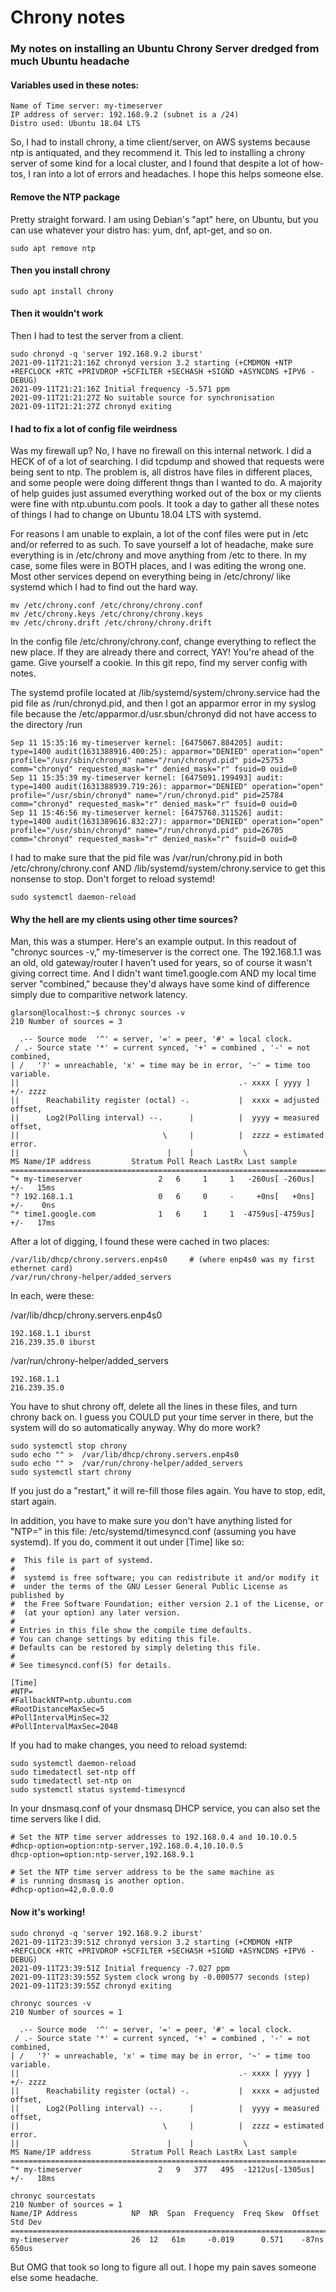 # Chrony notes
### My notes on installing an Ubuntu Chrony Server dredged from much Ubuntu headache

#### Variables used in these notes:
    Name of Time server: my-timeserver
    IP address of server: 192.168.9.2 (subnet is a /24)
    Distro used: Ubuntu 18.04 LTS
    
So, I had to install chrony, a time client/server, on AWS systems because ntp is antiquated, and they recommend it.  This led to installing a chrony server of some kind for a local cluster, and I found that despite a lot of how-tos, I ran into a lot of errors and headaches.  I hope this helps someone else.

#### Remove the NTP package
Pretty straight forward.  I am using Debian's "apt" here, on Ubuntu, but you can use whatever your distro has: yum, dnf, apt-get, and so on.

    sudo apt remove ntp
    
#### Then you install chrony

    sudo apt install chrony 

#### Then it wouldn't work

Then I had to test the server from a client.

    sudo chronyd -q 'server 192.168.9.2 iburst'
    2021-09-11T21:21:16Z chronyd version 3.2 starting (+CMDMON +NTP +REFCLOCK +RTC +PRIVDROP +SCFILTER +SECHASH +SIGND +ASYNCDNS +IPV6 -DEBUG)
    2021-09-11T21:21:16Z Initial frequency -5.571 ppm
    2021-09-11T21:21:27Z No suitable source for synchronisation
    2021-09-11T21:21:27Z chronyd exiting

#### I had to fix a lot of config file weirdness 

Was my firewall up?  No, I have no firewall on this internal network.  I did a HECK of of a lot of searching.  I did tcpdump and showed that requests were being sent to ntp.  The problem is, all distros have files in different places, and some people were doing different thngs than I wanted to do.  A majority of help guides just assumed everything worked out of the box or my clients were fine with ntp.ubuntu.com pools.  It took a day to gather all these notes of things I had to change on Ubuntu 18.04 LTS with systemd.

For reasons I am unable to explain, a lot of the conf files were put in /etc and/or referred to as such.  To save yourself a lot of headache, make sure everything is in /etc/chrony and move anything from /etc to there. In my case, some files were in BOTH places, and I was editing the wrong one. Most other services depend on everything being in /etc/chrony/ like systemd which I had to find out the hard way.

    mv /etc/chrony.conf /etc/chrony/chrony.conf
    mv /etc/chrony.keys /etc/chrony/chrony.keys
    mv /etc/chrony.drift /etc/chrony/chrony.drift

In the config file /etc/chrony/chrony.conf, change everything to reflect the new place. If they are already there and correct, YAY! You're ahead of the game. Give yourself a cookie. In this git repo, find my server config with notes.

The systemd profile located at /lib/systemd/system/chrony.service had the pid file as /run/chronyd.pid, and then I got an apparmor error in my syslog file because the /etc/apparmor.d/usr.sbun/chronyd did not have access to the directory /run

    Sep 11 15:35:16 my-timeserver kernel: [6475067.884205] audit: type=1400 audit(1631388916.400:25): apparmor="DENIED" operation="open" profile="/usr/sbin/chronyd" name="/run/chronyd.pid" pid=25753 comm="chronyd" requested_mask="r" denied_mask="r" fsuid=0 ouid=0
    Sep 11 15:35:39 my-timeserver kernel: [6475091.199493] audit: type=1400 audit(1631388939.719:26): apparmor="DENIED" operation="open" profile="/usr/sbin/chronyd" name="/run/chronyd.pid" pid=25784 comm="chronyd" requested_mask="r" denied_mask="r" fsuid=0 ouid=0
    Sep 11 15:46:56 my-timeserver kernel: [6475768.311526] audit: type=1400 audit(1631389616.832:27): apparmor="DENIED" operation="open" profile="/usr/sbin/chronyd" name="/run/chronyd.pid" pid=26705 comm="chronyd" requested_mask="r" denied_mask="r" fsuid=0 ouid=0

I had to make sure that the pid file was /var/run/chrony.pid in both /etc/chrony/chrony.conf AND /lib/systemd/system/chrony.service to get this nonsense to stop. Don't forget to reload systemd!

    sudo systemctl daemon-reload

#### Why the hell are my clients using other time sources?

Man, this was a stumper. Here's an example output.  In this readout of "chronyc sources -v," my-timeserver is the correct one.  The 192.168.1.1 was an old, old gateway/router I haven't used for years, so of course it wasn't giving correct time.  And I didn't want time1.google.com AND my local time server "combined," because they'd always have some kind of difference simply due to comparitive network latency.

    glarson@localhost:~$ chronyc sources -v
    210 Number of sources = 3

      .-- Source mode  '^' = server, '=' = peer, '#' = local clock.
     / .- Source state '*' = current synced, '+' = combined , '-' = not combined,
    | /   '?' = unreachable, 'x' = time may be in error, '~' = time too variable.
    ||                                                 .- xxxx [ yyyy ] +/- zzzz
    ||      Reachability register (octal) -.           |  xxxx = adjusted offset,
    ||      Log2(Polling interval) --.      |          |  yyyy = measured offset,
    ||                                \     |          |  zzzz = estimated error.
    ||                                 |    |           \
    MS Name/IP address         Stratum Poll Reach LastRx Last sample               
    ===============================================================================
    ^+ my-timeserver                 2   6     1     1   -260us[ -260us] +/-   15ms
    ^? 192.168.1.1                   0   6     0     -     +0ns[   +0ns] +/-    0ns
    ^* time1.google.com              1   6     1     1  -4759us[-4759us] +/-   17ms

After a lot of digging, I found these were cached in two places:

    /var/lib/dhcp/chrony.servers.enp4s0     # (where enp4s0 was my first ethernet card)
    /var/run/chrony-helper/added_servers

In each, were these:

/var/lib/dhcp/chrony.servers.enp4s0

    192.168.1.1 iburst
    216.239.35.0 iburst

/var/run/chrony-helper/added_servers

    192.168.1.1
    216.239.35.0
    
You have to shut chrony off, delete all the lines in these files, and turn chrony back on.  I guess you COULD put your time server in there, but the system will do so automatically anyway.  Why do more work?

    sudo systemctl stop chrony 
    sudo echo "" >  /var/lib/dhcp/chrony.servers.enp4s0
    sudo echo "" >  /var/run/chrony-helper/added_servers
    sudo systemctl start chrony

If you just do a "restart," it will re-fill those files again.  You have to stop, edit, start again.

In addition, you have to make sure you don't have anything listed for "NTP=" in this file: /etc/systemd/timesyncd.conf (assuming you have systemd). If you do, comment it out under [Time] like so:

    #  This file is part of systemd.
    #
    #  systemd is free software; you can redistribute it and/or modify it
    #  under the terms of the GNU Lesser General Public License as published by
    #  the Free Software Foundation; either version 2.1 of the License, or
    #  (at your option) any later version.
    #
    # Entries in this file show the compile time defaults.
    # You can change settings by editing this file.
    # Defaults can be restored by simply deleting this file.
    #
    # See timesyncd.conf(5) for details.

    [Time]
    #NTP=
    #FallbackNTP=ntp.ubuntu.com
    #RootDistanceMaxSec=5
    #PollIntervalMinSec=32
    #PollIntervalMaxSec=2048

If you had to make changes, you need to reload systemd:

    sudo systemctl daemon-reload
    sudo timedatectl set-ntp off
    sudo timedatectl set-ntp on
    sudo systemctl status systemd-timesyncd

In your dnsmasq.conf of your dnsmasq DHCP service, you can also set the time servers like I did.

    # Set the NTP time server addresses to 192.168.0.4 and 10.10.0.5
    #dhcp-option=option:ntp-server,192.168.0.4,10.10.0.5
    dhcp-option=option:ntp-server,192.168.9.1

    # Set the NTP time server address to be the same machine as
    # is running dnsmasq is another option.
    #dhcp-option=42,0.0.0.0
    

#### Now it's working!

    sudo chronyd -q 'server 192.168.9.2 iburst'
    2021-09-11T23:39:51Z chronyd version 3.2 starting (+CMDMON +NTP +REFCLOCK +RTC +PRIVDROP +SCFILTER +SECHASH +SIGND +ASYNCDNS +IPV6 -DEBUG)
    2021-09-11T23:39:51Z Initial frequency -7.027 ppm
    2021-09-11T23:39:55Z System clock wrong by -0.000577 seconds (step)
    2021-09-11T23:39:55Z chronyd exiting

    chronyc sources -v
    210 Number of sources = 1

      .-- Source mode  '^' = server, '=' = peer, '#' = local clock.
     / .- Source state '*' = current synced, '+' = combined , '-' = not combined,
    | /   '?' = unreachable, 'x' = time may be in error, '~' = time too variable.
    ||                                                 .- xxxx [ yyyy ] +/- zzzz
    ||      Reachability register (octal) -.           |  xxxx = adjusted offset,
    ||      Log2(Polling interval) --.      |          |  yyyy = measured offset,
    ||                                \     |          |  zzzz = estimated error.
    ||                                 |    |           \
    MS Name/IP address         Stratum Poll Reach LastRx Last sample               
    ===============================================================================
    ^* my-timeserver                 2   9   377   495  -1212us[-1305us] +/-   18ms

    chronyc sourcestats 
    210 Number of sources = 1
    Name/IP Address            NP  NR  Span  Frequency  Freq Skew  Offset  Std Dev
    ==============================================================================
    my-timeserver              26  12   61m     -0.019      0.571    -87ns   650us

But OMG that took so long to figure all out.  I hope my pain saves someone else some headache. 
